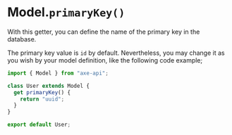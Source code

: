 # Model.`primaryKey()`

With this getter, you can define the name of the primary key in the database.

The primary key value is `id` by default. Nevertheless, you may change it as you wish by your model definition, like the following code example;

```ts
import { Model } from "axe-api";

class User extends Model {
  get primaryKey() {
    return "uuid";
  }
}

export default User;
```
